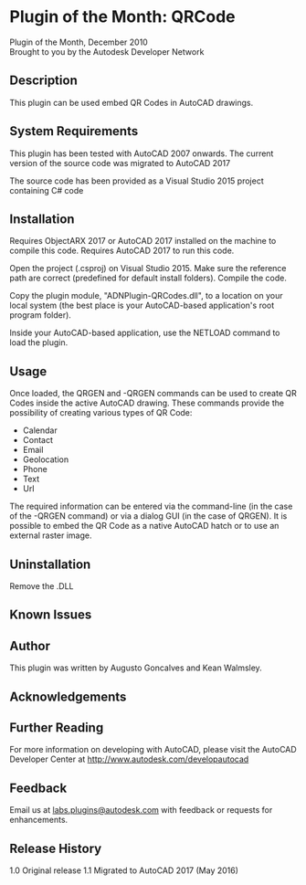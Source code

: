 # Plugin of the Month: QRCode

Plugin of the Month, December 2010     
Brought to you by the Autodesk Developer Network

Description
-----------
This plugin can be used embed QR Codes in AutoCAD drawings.

System Requirements
-------------------
This plugin has been tested with AutoCAD 2007 onwards. The current 
version of the source code was migrated to AutoCAD 2017

The source code has been provided as a Visual Studio 2015 project
containing C# code

Installation
------------
Requires ObjectARX 2017 or AutoCAD 2017 installed on the machine to
compile this code. Requires AutoCAD 2017 to run this code.

Open the project (.csproj) on Visual Studio 2015. Make sure the reference
path are correct (predefined for default install folders). Compile the
code.

Copy the plugin module, "ADNPlugin-QRCodes.dll", to a location on
your local system (the best place is your AutoCAD-based application's
root program folder).

Inside your AutoCAD-based application, use the NETLOAD command to load
the plugin. 

Usage
-----
Once loaded, the QRGEN and -QRGEN commands can be used to create
QR Codes inside the active AutoCAD drawing. These commands provide
the possibility of creating various types of QR Code:

 - Calendar
 - Contact
 - Email
 - Geolocation
 - Phone
 - Text
 - Url
 
The required information can be entered via the command-line (in the
case of the -QRGEN command) or via a dialog GUI (in the case of
QRGEN). It is possible to embed the QR Code as a native AutoCAD hatch
or to use an external raster image.

Uninstallation
--------------
Remove the .DLL

Known Issues
------------

Author
------
This plugin was written by Augusto Goncalves and Kean Walmsley.

Acknowledgements
----------------

Further Reading
---------------
For more information on developing with AutoCAD, please visit the
AutoCAD Developer Center at http://www.autodesk.com/developautocad

Feedback
--------
Email us at labs.plugins@autodesk.com with feedback or requests for
enhancements.

Release History
---------------

1.0    Original release
1.1    Migrated to AutoCAD 2017 (May 2016)
